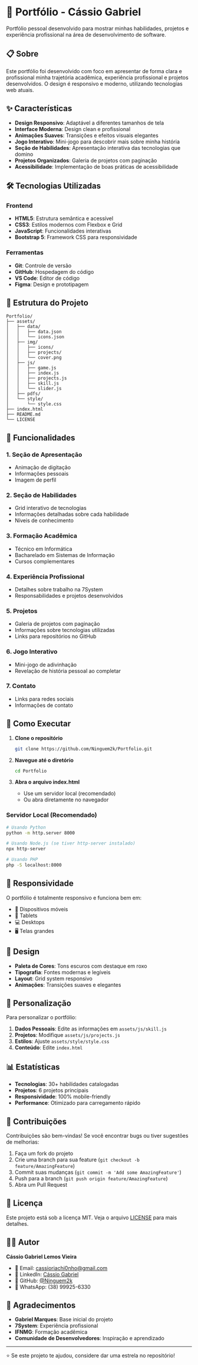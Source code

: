 # 🚀 Portfólio - Cássio Gabriel

Portfólio pessoal desenvolvido para mostrar minhas habilidades, projetos e experiência profissional na área de desenvolvimento de software.

## 📋 Sobre

Este portfólio foi desenvolvido com foco em apresentar de forma clara e profissional minha trajetória acadêmica, experiência profissional e projetos desenvolvidos. O design é responsivo e moderno, utilizando tecnologias web atuais.

## ✨ Características

- **Design Responsivo**: Adaptável a diferentes tamanhos de tela
- **Interface Moderna**: Design clean e profissional
- **Animações Suaves**: Transições e efeitos visuais elegantes
- **Jogo Interativo**: Mini-jogo para descobrir mais sobre minha história
- **Seção de Habilidades**: Apresentação interativa das tecnologias que domino
- **Projetos Organizados**: Galeria de projetos com paginação
- **Acessibilidade**: Implementação de boas práticas de acessibilidade

## 🛠️ Tecnologias Utilizadas

### Frontend
- **HTML5**: Estrutura semântica e acessível
- **CSS3**: Estilos modernos com Flexbox e Grid
- **JavaScript**: Funcionalidades interativas
- **Bootstrap 5**: Framework CSS para responsividade

### Ferramentas
- **Git**: Controle de versão
- **GitHub**: Hospedagem do código
- **VS Code**: Editor de código
- **Figma**: Design e prototipagem

## 📁 Estrutura do Projeto

```
Portfolio/
├── assets/
│   ├── data/
│   │   ├── data.json
│   │   └── icons.json
│   ├── img/
│   │   ├── icons/
│   │   ├── projects/
│   │   └── cover.png
│   ├── js/
│   │   ├── game.js
│   │   ├── index.js
│   │   ├── projects.js
│   │   ├── skill.js
│   │   └── slider.js
│   ├── pdfs/
│   └── style/
│       └── style.css
├── index.html
├── README.md
└── LICENSE
```

## 🎯 Funcionalidades

### 1. Seção de Apresentação
- Animação de digitação
- Informações pessoais
- Imagem de perfil

### 2. Seção de Habilidades
- Grid interativo de tecnologias
- Informações detalhadas sobre cada habilidade
- Níveis de conhecimento

### 3. Formação Acadêmica
- Técnico em Informática
- Bacharelado em Sistemas de Informação
- Cursos complementares

### 4. Experiência Profissional
- Detalhes sobre trabalho na 7System
- Responsabilidades e projetos desenvolvidos

### 5. Projetos
- Galeria de projetos com paginação
- Informações sobre tecnologias utilizadas
- Links para repositórios no GitHub

### 6. Jogo Interativo
- Mini-jogo de adivinhação
- Revelação de história pessoal ao completar

### 7. Contato
- Links para redes sociais
- Informações de contato

## 🚀 Como Executar

1. **Clone o repositório**
   ```bash
   git clone https://github.com/Ninguem2k/Portfolio.git
   ```

2. **Navegue até o diretório**
   ```bash
   cd Portfolio
   ```

3. **Abra o arquivo index.html**
   - Use um servidor local (recomendado)
   - Ou abra diretamente no navegador

### Servidor Local (Recomendado)

```bash
# Usando Python
python -m http.server 8000

# Usando Node.js (se tiver http-server instalado)
npx http-server

# Usando PHP
php -S localhost:8000
```

## 📱 Responsividade

O portfólio é totalmente responsivo e funciona bem em:
- 📱 Dispositivos móveis
- 📱 Tablets
- 💻 Desktops
- 🖥️ Telas grandes

## 🎨 Design

- **Paleta de Cores**: Tons escuros com destaque em roxo
- **Tipografia**: Fontes modernas e legíveis
- **Layout**: Grid system responsivo
- **Animações**: Transições suaves e elegantes

## 🔧 Personalização

Para personalizar o portfólio:

1. **Dados Pessoais**: Edite as informações em `assets/js/skill.js`
2. **Projetos**: Modifique `assets/js/projects.js`
3. **Estilos**: Ajuste `assets/style/style.css`
4. **Conteúdo**: Edite `index.html`

## 📊 Estatísticas

- **Tecnologias**: 30+ habilidades catalogadas
- **Projetos**: 6 projetos principais
- **Responsividade**: 100% mobile-friendly
- **Performance**: Otimizado para carregamento rápido

## 🤝 Contribuições

Contribuições são bem-vindas! Se você encontrar bugs ou tiver sugestões de melhorias:

1. Faça um fork do projeto
2. Crie uma branch para sua feature (`git checkout -b feature/AmazingFeature`)
3. Commit suas mudanças (`git commit -m 'Add some AmazingFeature'`)
4. Push para a branch (`git push origin feature/AmazingFeature`)
5. Abra um Pull Request

## 📄 Licença

Este projeto está sob a licença MIT. Veja o arquivo [LICENSE](LICENSE) para mais detalhes.

## 👨‍💻 Autor

**Cássio Gabriel Lemos Vieira**

- 📧 Email: cassioriachi0nho@gmail.com
- 💼 LinkedIn: [Cássio Gabriel](https://www.linkedin.com/in/cássio-gabriel-lemos-vieira-b24771246)
- 🐙 GitHub: [@Ninguem2k](https://github.com/Ninguem2k)
- 📱 WhatsApp: (38) 99925-6330

## 🙏 Agradecimentos

- **Gabriel Marques**: Base inicial do projeto
- **7System**: Experiência profissional
- **IFNMG**: Formação acadêmica
- **Comunidade de Desenvolvedores**: Inspiração e aprendizado

---

⭐ Se este projeto te ajudou, considere dar uma estrela no repositório!
